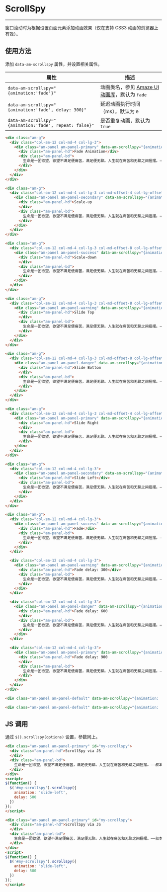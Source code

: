 # ScrollSpy
---

窗口滚动时为根据设置页面元素添加动画效果（仅在支持 CSS3 动画的浏览器上有效）。

## 使用方法

添加 `data-am-scrollspy` 属性，并设置相关属性。
    
<table class="am-table am-table-bd am-table-striped">
  <thead>
    <tr>
      <th>属性</th>
      <th>描述</th>
    </tr>
  </thead>
  <tbody>
  <tr>
    <td><code>data-am-scrollspy="{animation:'fade'}"</code></td>
    <td>动画类名，参见 <a href="/css/animation">Amaze UI 动画库</a>，默认为 <code>fade</code></td>
  </tr>
  <tr>
    <td><code>data-am-scrollspy="{animation:'fade', delay: 300}"</code></td>
    <td>延迟动画执行时间（ms），默认为 <code>0</code></td>
  </tr>
  <tr>
    <td><code>data-am-scrollspy="{animation:'fade', repeat: false}"</code></td>
    <td>是否重复动画，默认为 <code>true</code></td>
  </tr>
  </tbody>
</table>

`````html
<div class="am-g">
  <div class="col-sm-12 col-md-4 col-lg-3">
    <div class="am-panel am-panel-primary" data-am-scrollspy="{animation: 'fade'}">
      <div class="am-panel-hd">Fade Animation</div>
      <div class="am-panel-bd">
        生命是一团欲望，欲望不满足便痛苦，满足便无聊。人生就在痛苦和无聊之间摇摆。——叔本华
      </div>
    </div>
  </div>
</div>

<div class="am-g">
  <div class="col-sm-12 col-md-4 col-lg-3 col-md-offset-4 col-lg-offset-3">
    <div class="am-panel am-panel-secondary" data-am-scrollspy="{animation: 'scale-up'}">
      <div class="am-panel-hd">Scale-up
      </div>
      <div class="am-panel-bd">
        生命是一团欲望，欲望不满足便痛苦，满足便无聊。人生就在痛苦和无聊之间摇摆。——叔本华
      </div>
    </div>
  </div>
</div>

<div class="am-g">
  <div class="col-sm-12 col-md-4 col-lg-3 col-md-offset-8 col-lg-offset-6">
    <div class="am-panel am-panel-success" data-am-scrollspy="{animation: 'scale-down'}">
      <div class="am-panel-hd">Scale-down
      </div>
      <div class="am-panel-bd">
        生命是一团欲望，欲望不满足便痛苦，满足便无聊。人生就在痛苦和无聊之间摇摆。——叔本华
      </div>
    </div>
  </div>
</div>

<div class="am-g">
  <div class="col-sm-12 col-md-4 col-lg-3 col-md-offset-8 col-lg-offset-9">
    <div class="am-panel am-panel-warning" data-am-scrollspy="{animation: 'slide-top'}">
      <div class="am-panel-hd">Slide Top
      </div>
      <div class="am-panel-bd">
        生命是一团欲望，欲望不满足便痛苦，满足便无聊。人生就在痛苦和无聊之间摇摆。——叔本华
      </div>
    </div>
  </div>
</div>

<div class="am-g">
  <div class="col-sm-12 col-md-4 col-lg-3 col-md-offset-8 col-lg-offset-6">
    <div class="am-panel am-panel-danger" data-am-scrollspy="{animation: 'slide-bottom'}">
      <div class="am-panel-hd">Slide Bottom
      </div>
      <div class="am-panel-bd">
        生命是一团欲望，欲望不满足便痛苦，满足便无聊。人生就在痛苦和无聊之间摇摆。——叔本华
      </div>
    </div>
  </div>
</div>

<div class="am-g">
  <div class="col-sm-12 col-md-4 col-lg-3 col-md-offset-4 col-lg-offset-3">
    <div class="am-panel am-panel-primary" data-am-scrollspy="{animation: 'slide-right'}">
      <div class="am-panel-hd">Slide Right
      </div>
      <div class="am-panel-bd">
        生命是一团欲望，欲望不满足便痛苦，满足便无聊。人生就在痛苦和无聊之间摇摆。——叔本华
      </div>
    </div>
  </div>
</div>

<div class="am-g">
  <div class="col-sm-12 col-md-4 col-lg-3">
    <div class="am-panel am-panel-secondary" data-am-scrollspy="{animation: 'slide-left'}">
      <div class="am-panel-hd">Slide Left</div>
      <div class="am-panel-bd">
        生命是一团欲望，欲望不满足便痛苦，满足便无聊。人生就在痛苦和无聊之间摇摆。——叔本华
      </div>
    </div>
  </div>
</div>

<div class="am-g">
  <div class="col-sm-12 col-md-4 col-lg-3">
    <div class="am-panel am-panel-success" data-am-scrollspy="{animation: 'fade'}">
      <div class="am-panel-hd">Fade</div>
      <div class="am-panel-bd">
        生命是一团欲望，欲望不满足便痛苦，满足便无聊。人生就在痛苦和无聊之间摇摆。——叔本华
      </div>
    </div>
  </div>

  <div class="col-sm-12 col-md-4 col-lg-3">
    <div class="am-panel am-panel-warning" data-am-scrollspy="{animation: 'fade', delay: 300}">
      <div class="am-panel-hd">Fade delay: 300</div>
      <div class="am-panel-bd">
        生命是一团欲望，欲望不满足便痛苦，满足便无聊。人生就在痛苦和无聊之间摇摆。——叔本华
      </div>
    </div>
  </div>

  <div class="col-sm-12 col-md-4 col-lg-3">
    <div class="am-panel am-panel-danger" data-am-scrollspy="{animation: 'fade', delay: 600}">
      <div class="am-panel-hd">Fade delay: 600
      </div>
      <div class="am-panel-bd">
        生命是一团欲望，欲望不满足便痛苦，满足便无聊。人生就在痛苦和无聊之间摇摆。——叔本华
      </div>
    </div>
  </div>

  <div class="col-sm-12 col-md-4 col-lg-3">
    <div class="am-panel am-panel-primary" data-am-scrollspy="{animation: 'fade', delay: 900}">
      <div class="am-panel-hd">Fade delay: 900
      </div>
      <div class="am-panel-bd">
        生命是一团欲望，欲望不满足便痛苦，满足便无聊。人生就在痛苦和无聊之间摇摆。——叔本华
      </div>
    </div>
  </div>
</div>
`````
```html
<div class="am-panel am-panel-default" data-am-scrollspy="{animation: 'fade'}">...</div>

<div class="am-panel am-panel-default" data-am-scrollspy="{animation: 'fade', delay: 300}">...</div>
```

## JS 调用

通过 `$().scrollspy(options)` 设置，参数同上。


`````html
<div class="am-panel am-panel-primary" id="my-scrollspy">
  <div class="am-panel-hd">ScrollSpy via JS
  </div>
  <div class="am-panel-bd">
    生命是一团欲望，欲望不满足便痛苦，满足便无聊。人生就在痛苦和无聊之间摇摆。——叔本华
  </div>
</div>
<script>
$(function() {
  $('#my-scrollspy').scrollspy({
    animation: 'slide-left',
    delay: 500
  })
});
</script>
`````
```html
<div class="am-panel am-panel-primary" id="my-scrollspy">
  <div class="am-panel-hd">ScrollSpy via JS
  </div>
  <div class="am-panel-bd">
    生命是一团欲望，欲望不满足便痛苦，满足便无聊。人生就在痛苦和无聊之间摇摆。——叔本华
  </div>
</div>
<script>
$(function() {
  $('#my-scrollspy').scrollspy({
    animation: 'slide-left',
    delay: 500
  })
});
</script>
```